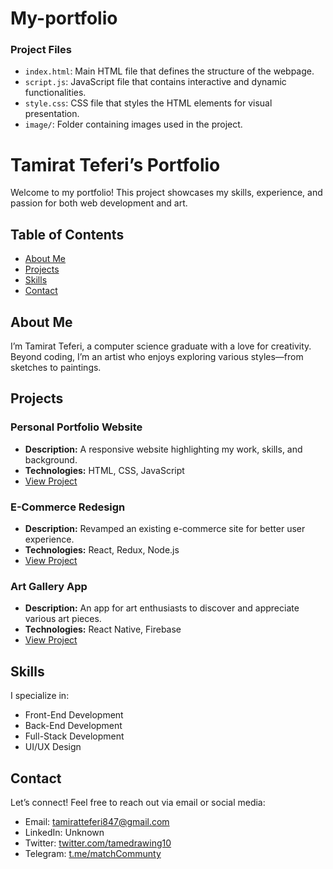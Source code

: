 
# My-portfolio
### Project Files

- `index.html`: Main HTML file that defines the structure of the webpage.
- `script.js`: JavaScript file that contains interactive and dynamic functionalities.
- `style.css`: CSS file that styles the HTML elements for visual presentation.
- `image/`: Folder containing images used in the project.

# Tamirat Teferi’s Portfolio

Welcome to my portfolio! This project showcases my skills, experience, and passion for both web development and art.

## Table of Contents

- [About Me](#about-me)
- [Projects](#projects)
- [Skills](#skills)
- [Contact](#contact)

## About Me

I’m Tamirat Teferi, a computer science graduate with a love for creativity. Beyond coding, I’m an artist who enjoys exploring various styles—from sketches to paintings.

## Projects

### Personal Portfolio Website

- **Description:** A responsive website highlighting my work, skills, and background.
- **Technologies:** HTML, CSS, JavaScript
- [View Project](#)

### E-Commerce Redesign

- **Description:** Revamped an existing e-commerce site for better user experience.
- **Technologies:** React, Redux, Node.js
- [View Project](#)

### Art Gallery App

- **Description:** An app for art enthusiasts to discover and appreciate various art pieces.
- **Technologies:** React Native, Firebase
- [View Project](#)

## Skills

I specialize in:
- Front-End Development
- Back-End Development
- Full-Stack Development
- UI/UX Design

## Contact

Let’s connect! Feel free to reach out via email or social media:
- Email: tamiratteferi847@gmail.com
- LinkedIn: Unknown
- Twitter: [twitter.com/tamedrawing10](https://twitter.com/tamedrawing10)
- Telegram: [t.me/matchCommunty](https://t.me/matchCommunty)
